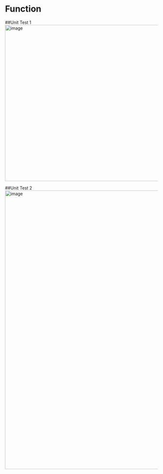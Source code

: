 # Function
##Unit Test 1
<img width="515" alt="image" src="https://user-images.githubusercontent.com/76262941/231265832-abaab1c1-5e65-4eb5-8b48-21269d234c4d.png">

##Unit Test 2
<img width="919" alt="image" src="https://user-images.githubusercontent.com/76262941/231265955-1a24117a-d266-4af3-97f9-6396239f0643.png">

